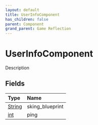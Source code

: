```yaml
---
layout: default
title: UserInfoComponent
has_children: false
parent: Component
grand_parent: Game Reflection
---
```

# UserInfoComponent
Description 

## Fields

| Type | Name |
|:-------------|:--------------|
| [String](/docs/game-reflection/components/string) | sking_blueprint |
| [int](/docs/game-reflection/enums/int) | ping |

